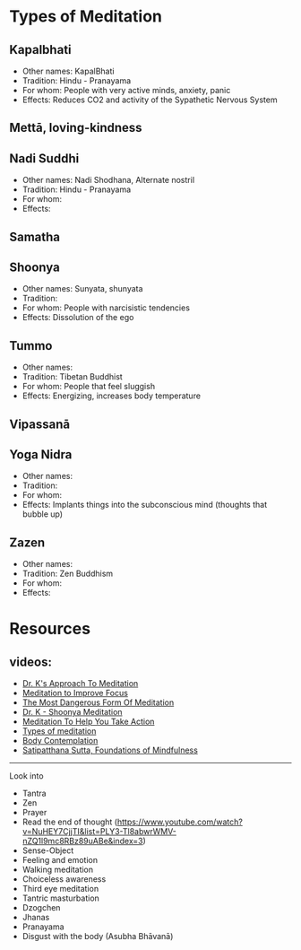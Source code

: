 # Types of Meditation

## Kapalbhati
* Other names: KapalBhati
* Tradition: Hindu - Pranayama
* For whom: People with very active minds, anxiety, panic
* Effects: Reduces CO2 and activity of the Sypathetic Nervous System

## Mettā, loving-kindness

## Nadi Suddhi
* Other names: Nadi Shodhana, Alternate nostril
* Tradition: Hindu - Pranayama
* For whom: 
* Effects: 

## Samatha

## Shoonya
* Other names: Sunyata, shunyata
* Tradition: 
* For whom: People with narcisistic tendencies
* Effects: Dissolution of the ego

## Tummo
* Other names: 
* Tradition: Tibetan Buddhist 
* For whom: People that feel sluggish
* Effects: Energizing, increases body temperature

## Vipassanā

## Yoga Nidra
* Other names: 
* Tradition: 
* For whom: 
* Effects: Implants things into the subconscious mind (thoughts that bubble up)

## Zazen 
* Other names: 
* Tradition: Zen Buddhism 
* For whom: 
* Effects:  

# Resources

## videos:

* [Dr. K's Approach To Meditation](https://www.youtube.com/watch?v=mwyBMxad-vU)
* [Meditation to Improve Focus](https://www.youtube.com/watch?v=vBdgpxqYkQ0)
* [The Most Dangerous Form Of Meditation](https://www.youtube.com/watch?v=SEQnFXc_QQs)
* [Dr. K - Shoonya Meditation](https://www.youtube.com/watch?v=gpFKNzX-sF4)
* [Meditation To Help You Take Action](https://www.youtube.com/watch?v=7VaHh9EUcfE)
* [Types of meditation](https://oneminddharma.com/types-of-meditation/)
* [Body Contemplation](https://www.youtube.com/watch?v=9-CysBsc1GU)
* [Satipatthana Sutta, Foundations of Mindfulness](https://www.accesstoinsight.org/lib/authors/soma/wayof.html#msg)

---

Look into

* Tantra
* Zen
* Prayer
* Read the end of thought (https://www.youtube.com/watch?v=NuHEY7CjjTI&list=PLY3-Tl8abwrWMV-nZQ1l9mc8RBz89uABe&index=3)
* Sense-Object
* Feeling and emotion
* Walking meditation
* Choiceless awareness
* Third eye meditation
* Tantric masturbation
* Dzogchen
* Jhanas
* Pranayama 
* Disgust with the body (Asubha Bhāvanā)